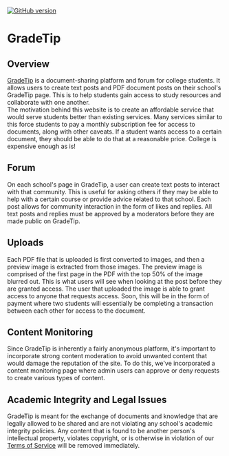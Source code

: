 [![GitHub version](https://badge.fury.io/gh/joshlopez97%2Fgrade-tip.svg)](https://badge.fury.io/gh/joshlopez97%2Fgrade-tip)
# GradeTip
## Overview
[GradeTip](https://gradetip.com) is a document-sharing platform and forum for college students. It allows users to create text posts and PDF document posts on their school's GradeTip page. This is to help students gain access to study resources and collaborate with one another.  
The motivation behind this website is to create an affordable service that would serve students better than existing services. Many services similar to this force students to pay a monthly subscription fee for access to documents, along with other caveats. If a student wants access to a certain document, they should be able to do that at a reasonable price. College is expensive enough as is!
## Forum
On each school's page in GradeTip, a user can create text posts to interact with that community. This is useful for asking others if they may be able to help with a certain course or provide advice related to that school. Each post allows for community interaction in the form of likes and replies. All text posts and replies must be approved by a moderators before they are made public on GradeTip.
## Uploads
Each PDF file that is uploaded is first converted to images, and then a preview image is extracted from those images. The preview image is comprised of the first page in the PDF with the top 50% of the image blurred out. This is what users will see when looking at the post before they are granted access.
The user that uploaded the image is able to grant access to anyone that requests access. Soon, this will be in the form of payment where two students will essentially be completing a transaction between each other for access to the document.
## Content Monitoring
Since GradeTip is inherently a fairly anonymous platform, it's important to incorporate strong content moderation to avoid unwanted content that would damage the reputation of the site. To do this, we've incorporated a content monitoring page where admin users can approve or deny requests to create various types of content.
## Academic Integrity and Legal Issues
GradeTip is meant for the exchange of documents and knowledge that are legally allowed to be shared and are not violating any school's academic integrity policies. Any content that is found to be another person's intellectual property, violates copyright, or is otherwise in violation of our [Terms of Service](https://gradetip.com/terms) will be removed immediately.
